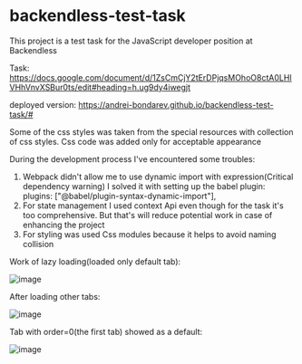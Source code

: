 # backendless-test-task
This project is a test task for the JavaScript developer position at Backendless

Task: https://docs.google.com/document/d/1ZsCmCjY2tErDPjqsMOhoO8ctA0LHIVHhVnvXSBur0ts/edit#heading=h.ug9dy4iwegjt

deployed version: https://andrei-bondarev.github.io/backendless-test-task/#

Some of the css styles was taken from the special resources with collection of css styles. Css code was added only for acceptable appearance

During the development process I've encountered some troubles:
1) Webpack didn't allow me to use dynamic import with expression(Critical dependency warning)
   I solved it with setting up the babel plugin: 
plugins: ["@babel/plugin-syntax-dynamic-import"],
2) For state management I used context Api even though for the task it's too comprehensive. But that's will reduce potential work in case of enhancing the project
3) For styling was used Css modules because it helps to avoid naming collision

Work of lazy loading(loaded only default tab):



![image](https://github.com/Andrei-Bondarev/backendless-test-task/assets/82459651/8cbda3e0-e7a1-479c-94d5-87749c04abec)

After loading other tabs:



![image](https://github.com/Andrei-Bondarev/backendless-test-task/assets/82459651/62dc944d-8361-4936-9f98-851f6f641bb7)


Tab with order=0(the first tab) showed as a default:


![image](https://github.com/Andrei-Bondarev/backendless-test-task/assets/82459651/3c40890d-2369-430a-af93-4fab4f39a8ee)

